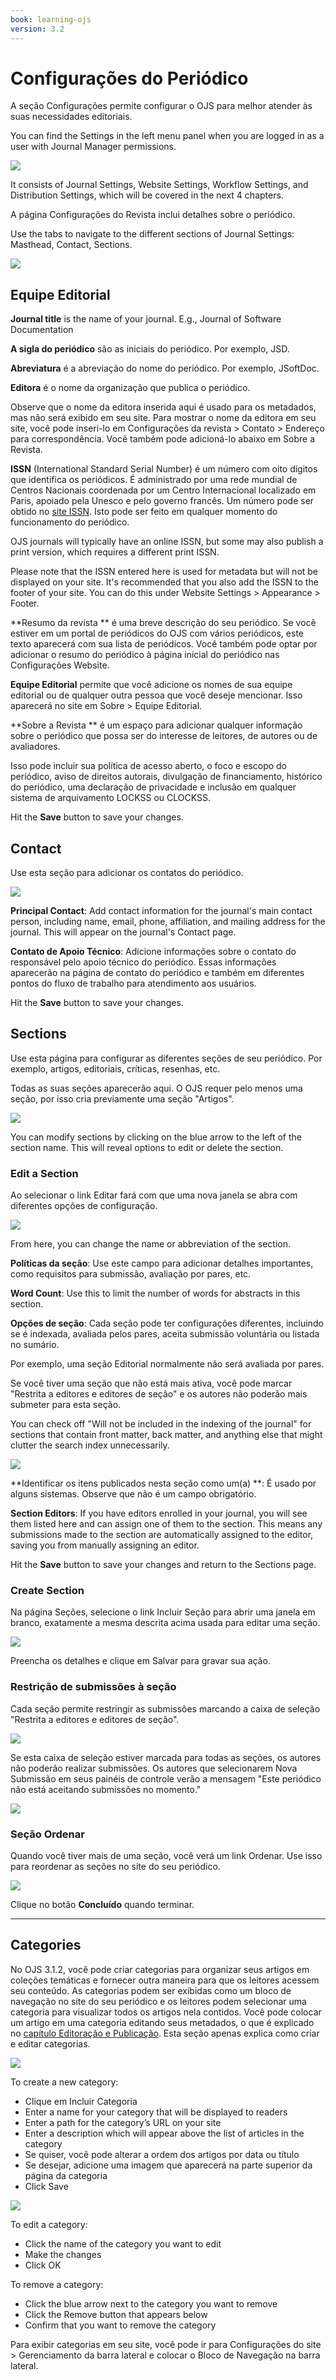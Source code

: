 ```yaml
---
book: learning-ojs
version: 3.2
---
```


# Configurações do Periódico

A seção Configurações permite configurar o OJS para melhor atender às suas necessidades editoriais.

You can find the Settings in the left menu panel when you are logged in as a user with Journal Manager permissions.

![](./assets/learning-ojs3.1-jm-settings-journal.png)

It consists of Journal Settings, Website Settings, Workflow Settings, and Distribution Settings, which will be covered in the next 4 chapters.

A página Configurações do Revista inclui detalhes sobre o periódico.

Use the tabs to navigate to the different sections of Journal Settings: Masthead, Contact, Sections.

![](./assets/learning-ojs3.2-jm-settings-journal-page.png)

## Equipe Editorial

**Journal title** is the name of your journal. E.g., Journal of Software Documentation

**A sigla do periódico** são as iniciais do periódico. Por exemplo, JSD.

**Abreviatura** é a abreviação do nome do periódico. Por exemplo, JSoftDoc.

**Editora** é o nome da organização que publica o periódico.

Observe que o nome da editora inserida aqui é usado para os metadados, mas não será exibido em seu site. Para mostrar o nome da editora em seu site, você pode inseri-lo em Configurações da revista > Contato > Endereço para correspondência. Você também pode adicioná-lo abaixo em Sobre a Revista.

**ISSN** (International Standard Serial Number) é um número com oito dígitos que identifica os periódicos. É administrado por uma rede mundial de Centros Nacionais coordenada por um Centro Internacional localizado em Paris, apoiado pela Unesco e pelo governo francês. Um número pode ser obtido no [site ISSN](http://www.issn.org/). Isto pode ser feito em qualquer momento do funcionamento do periódico.

OJS journals will typically have an online ISSN, but some may also publish a print version, which requires a different print ISSN.

Please note that the ISSN entered here is used for metadata but will not be displayed on your site. It's recommended that you also add the ISSN to the footer of your site. You can do this under Website Settings > Appearance > Footer.

**Resumo da revista ** é uma breve descrição do seu periódico. Se você estiver em um portal de periódicos do OJS com vários periódicos, este texto aparecerá com sua lista de periódicos. Você também pode optar por adicionar o resumo do periódico à página inicial do periódico nas Configurações Website.

**Equipe Editorial** permite que você adicione os nomes de sua equipe editorial ou de qualquer outra pessoa que você deseje mencionar. Isso aparecerá no site em Sobre > Equipe Editorial.

**Sobre a Revista ** é um espaço para adicionar qualquer informação sobre o periódico que possa ser do interesse de leitores, de autores ou de avaliadores.

Isso pode incluir sua política de acesso aberto, o foco e escopo do periódico, aviso de direitos autorais, divulgação de financiamento, histórico do periódico, uma declaração de privacidade e inclusão em qualquer sistema de arquivamento LOCKSS ou CLOCKSS.

Hit the **Save** button to save your changes.

## Contact

Use esta seção para adicionar os contatos do periódico.

![](./assets/learning-ojs3.2-jm-settings-journal-contact.png)

**Principal Contact**: Add contact information for the journal's main contact person, including name, email, phone, affiliation, and mailing address for the journal. This will appear on the journal's Contact page.

**Contato de Apoio Técnico**: Adicione informações sobre o contato do responsável pelo apoio técnico do periódico. Essas informações aparecerão na página de contato do periódico e também em diferentes pontos do fluxo de trabalho para atendimento aos usuários.

Hit the **Save** button to save your changes.

## Sections

Use esta página para configurar as diferentes seções de seu periódico. Por exemplo, artigos, editoriais, críticas, resenhas, etc.

Todas as suas seções aparecerão aqui. O OJS requer pelo menos uma seção, por isso cria previamente uma seção "Artigos".

![](./assets/learning-ojs3.2-jm-settings-journal-sections.png)

You can modify sections by clicking on the blue arrow to the left of the section name. This will reveal options to edit or delete the section.

### Edit a Section

Ao selecionar o link Editar fará com que uma nova janela se abra com diferentes opções de configuração.

![](./assets/learning-ojs-3.2-settings-website-settings-sections-edit-1.png)

From here, you can change the name or abbreviation of the section.

**Políticas da seção**: Use este campo para adicionar detalhes importantes, como requisitos para submissão, avaliação por pares, etc.

**Word Count**: Use this to limit the number of words for abstracts in this section.

**Opções de seção**: Cada seção pode ter configurações diferentes, incluindo se é indexada, avaliada pelos pares, aceita submissão voluntária ou listada no sumário.

Por exemplo, uma seção Editorial normalmente não será avaliada por pares.

Se você tiver uma seção que não está mais ativa, você pode marcar "Restrita a editores e editores de seção" e os autores não poderão mais submeter para esta seção.

You can check off "Will not be included in the indexing of the journal" for sections that contain front matter, back matter, and anything else that might clutter the search index unnecessarily.

![](./assets/learning-ojs-3.2-settings-section-options.png)

**Identificar os itens publicados nesta seção como  um(a) **: É usado por alguns sistemas. Observe que não é um campo obrigatório.

**Section Editors**: If you have editors enrolled in your journal, you will see them listed here and can assign one of them to the section. This means any submissions made to the section are automatically assigned to the editor, saving you from manually assigning an editor.

Hit the **Save** button to save your changes and return to the Sections page.

### Create Section

Na página Seções, selecione o link Incluir Seção para abrir uma janela em branco, exatamente a mesma descrita acima usada para editar uma seção.

![](./assets/learning-ojs-3.2-settings-website-settings-sections-create.png)

Preencha os detalhes e clique em Salvar para gravar sua ação.

### Restrição de submissões à seção

Cada seção permite restringir as submissões marcando a caixa de seleção "Restrita a editores e editores de seção".

![](./assets/learning-ojs3.2-jm-settings-journal-sections-restrict.png)

Se esta caixa de seleção estiver marcada para todas as seções, os autores não poderão realizar submissões. Os autores que selecionarem Nova Submissão em seus painéis de controle verão a mensagem "Este periódico não está aceitando submissões no momento."

![](./assets/learning-ojs3.1-jm-settings-journal-not-accepting-submissions.png)

### Seção Ordenar

Quando você tiver mais de uma seção, você verá um link Ordenar. Use isso para reordenar as seções no site do seu periódico.

![](./assets/learning-ojs3.2-jm-settings-journal-sections-order.png)

Clique no botão **Concluído** quando terminar.

<hr>

## Categories

No OJS 3.1.2, você pode criar categorias para organizar seus artigos em coleções temáticas e fornecer outra maneira para que os leitores acessem seu conteúdo. As categorias podem ser exibidas como um bloco de navegação no site do seu periódico e os leitores podem selecionar uma categoria para visualizar todos os artigos nela contidos. Você pode colocar um artigo em uma categoria editando seus metadados, o que é explicado no [capítulo Editoração e Publicação](./production). Esta seção apenas explica como criar e editar categorias.

![](./assets/learning-ojs3.1-categories-menu.png)

To create a new category:

- Clique em Incluir Categoria
- Enter a name for your category that will be displayed to readers
- Enter a path for the category’s URL on your site
- Enter a description which will appear above the list of articles in the category
- Se quiser, você pode alterar a ordem dos artigos por data ou título
- Se desejar, adicione uma imagem que aparecerá na parte superior da página da categoria
- Click Save

![](./assets/learning-ojs3.1-create-category.png)

To edit a category:

- Click the name of the category you want to edit
- Make the changes
- Click OK

To remove a category:

- Click the blue arrow next to the category you want to remove
- Click the Remove button that appears below
- Confirm that you want to remove the category

Para exibir categorias em seu site, você pode ir para Configurações do site > Gerenciamento da barra lateral e colocar o Bloco de Navegação na barra lateral.
